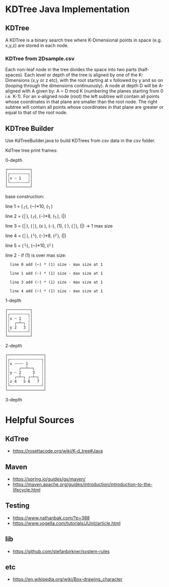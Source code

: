 # KDTree Java Implementation

## KDTree

A KDTree is a binary search tree where K-Dimensional points in space (e.g. x,y,z) are stored in each node. 

### KDTree from 2Dsample.csv


Each non-leaf node in the tree divides the space into two parts (half-spaces). Each level or depth of the tree is aligned by one of the K-Dimensions (x,y or z etc), with the root starting at x followed by y and so on (looping through the dimensions continuously). A node at depth D will be A-aligned with A given by: A = D mod K (numbering the planes starting from 0 i.e. K-1). For an x-aligned node (root) the left subtree will contain all points whose coordinates in that plane are smaller than the root node. The right subtree will contain all points whose coordinates in that plane are greater or equal to that of the root node.

## KDTree Builder

Use KdTreeBuilder.java to build KDTrees from csv data in the csv folder.

KdTree tree print frames:

0-depth

```
┌──────────┐
│╭┄┄┄┄┄┄┄┄╮│
│┆x ┄ 1   ┆│
│╰┄┄┄┄┄┄┄┄╯│
└──────────┘
```

base construction:

line 1 = (┌), (─)*10, (┐)

line 2 = (│), (╭), (┄)*8, (╮), (|)

line 3 = (│), (┆), (x ), (┄), (1), ( ), (┆), (|)   -> 1 max size 

line 4 = (│), (╰), (┄)*8, (╯), (|) 

line 5 = (└), (─)*10, (┘)


line 2 - if (1) is over max size:

      line 0 add (─) * (1) size - max size at 1

      line 1 add (┄) * (1) size - max size at 1

      line 3 add (┄) * (1) size - max size at 1

      line 4 add (─) * (1) size - max size at 1

1-depth

```
┌──────────┐ 
│╭┄┄┄┄┄┄┄┄╮│
│┆x ┄ 1   ┆│
│┆  ┌─┴─┐ ┆│
│┆y 2   3 ┆│
│╰┄┄┄┄┄┄┄┄╯│
└──────────┘
```

2-depth

```
┌────────────────┐
│╭┄┄┄┄┄┄┄┄┄┄┄┄┄┄╮│
│┆x ┄┄┄┄ 1      ┆│
│┆    ┌──┴──┐   ┆│
│┆y ┄ 2     3   ┆│
│┆  ┌─┴─┐ ┌─┴─┐ ┆│
│┆z 4   5 6   7 ┆│
│╰┄┄┄┄┄┄┄┄┄┄┄┄┄┄╯│
└────────────────┘
```

3-depth

# Helpful Sources

## KdTree

- https://rosettacode.org/wiki/K-d_tree#Java

## Maven

- https://spring.io/guides/gs/maven/  
- https://maven.apache.org/guides/introduction/introduction-to-the-lifecycle.html

## Testing

- https://www.nathanbak.com/?p=388
- https://www.vogella.com/tutorials/JUnit/article.html 

## lib

- https://github.com/stefanbirkner/system-rules

## etc

- https://en.wikipedia.org/wiki/Box-drawing_character 

